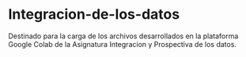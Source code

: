 # Integracion-de-los-datos
Destinado para la carga de los archivos desarrollados en la plataforma Google Colab de la Asignatura Integracion y Prospectiva de los datos.

